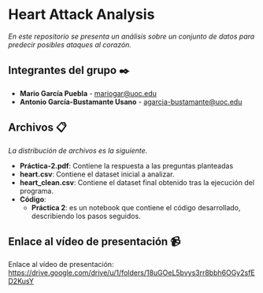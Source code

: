 # Heart Attack Analysis

_En este repositorio se presenta un análisis sobre un conjunto de datos para predecir posibles ataques al corazón._

## Integrantes del grupo ✒️
* **Mario García Puebla** - mariogar@uoc.edu
* **Antonio García-Bustamante Usano** - agarcia-bustamante@uoc.edu

## Archivos 📋
_La distribución de archivos es la siguiente._
* **Práctica-2.pdf**: Contiene la respuesta a las preguntas planteadas
* **heart.csv**: Contiene el dataset inicial a analizar.
* **heart_clean.csv**: Contiene el dataset final obtenido tras la ejecución del programa.
* **Código**: 
    * **Práctica 2**: es un notebook que contiene el código desarrollado, describiendo los pasos seguidos.

## Enlace al vídeo de presentación 📹

Enlace al vídeo de presentación: https://drive.google.com/drive/u/1/folders/18uGOeL5bvys3rr8bbh6OGy2sfED2KusY
